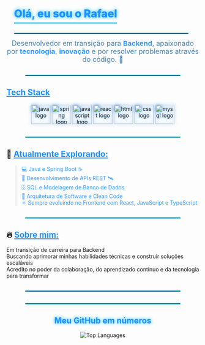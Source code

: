 <h1 style="
  color:#1e90ff; 
  font-weight: 800; 
  text-shadow: 0 0 10px #00bfff; 
  text-align: left; 
  margin-left: 20px;
  padding-bottom: 6px; 
  border-bottom: 3px solid #00bfff;
  display: inline-block;
">
  Olá, eu sou o Rafael
</h1>

<hr style="border: 1px solid #00bfff; width: 90%; margin-left: 20px; margin-top: 5px;" />

<p align="center" style="font-size:18px; color:#4682b4; max-width:600px; margin:auto;">
Desenvolvedor em transição para <strong style="color:#3399ff;">Backend</strong>, apaixonado por <strong style="color:#3399ff;">tecnologia</strong>, <strong style="color:#3399ff;">inovação</strong> e por resolver problemas através do código. 🚀
</p>

<hr style="border: 1px solid #00bfff; width: 80%; margin: 30px auto;" />

## <ins style="color:#1e90ff;">Tech Stack</ins>

<div align="center" style="margin: 20px 0;">
  <img src="https://cdn.jsdelivr.net/gh/devicons/devicon/icons/java/java-original.svg" height="50" alt="java logo" style="filter: drop-shadow(0 0 5px #3399ff);" />
  <img src="https://cdn.jsdelivr.net/gh/devicons/devicon/icons/spring/spring-original.svg" height="50" alt="spring logo" style="filter: drop-shadow(0 0 5px #3399ff);" />
  <img src="https://cdn.jsdelivr.net/gh/devicons/devicon/icons/javascript/javascript-original.svg" height="50" alt="javascript logo" style="filter: drop-shadow(0 0 5px #3399ff);" />
  <img src="https://cdn.jsdelivr.net/gh/devicons/devicon/icons/react/react-original.svg" height="50" alt="react logo" style="filter: drop-shadow(0 0 5px #3399ff);" />
  <img src="https://cdn.jsdelivr.net/gh/devicons/devicon/icons/html5/html5-original.svg" height="50" alt="html logo" style="filter: drop-shadow(0 0 5px #3399ff);" />
  <img src="https://cdn.jsdelivr.net/gh/devicons/devicon/icons/css3/css3-original.svg" height="50" alt="css logo" style="filter: drop-shadow(0 0 5px #3399ff);" />
  <img src="https://cdn.jsdelivr.net/gh/devicons/devicon/icons/mysql/mysql-original.svg" height="50" alt="mysql logo" style="filter: drop-shadow(0 0 5px #3399ff);" />
</div>

<hr style="border: 1px solid #00bfff; width: 80%; margin: 30px auto;" />

## 🚀 <ins style="color:#1e90ff;">Atualmente Explorando:</ins>

> <span style="color:#3399ff;">💻 Java e Spring Boot ☕</span>  
> <span style="color:#3399ff;">🚀 Desenvolvimento de APIs REST 🛰️</span>  
> <span style="color:#3399ff;">🗄️ SQL e Modelagem de Banco de Dados</span>  
> <span style="color:#3399ff;">🧠 Arquitetura de Software e Clean Code</span>  
> <span style="color:#3399ff;">⚛️ Sempre evoluindo no Frontend com React, JavaScript e TypeScript</span>  

<hr style="border: 1px solid #00bfff; width: 80%; margin: 30px auto;" />

## 🔥 <ins style="color:#1e90ff;">Sobre mim:</ins>

 Em transição de carreira para Backend  
 Buscando aprimorar minhas habilidades técnicas e construir soluções escaláveis  
 Acredito no poder da colaboração, do aprendizado contínuo e da tecnologia para transformar  

<hr style="border: 1px solid #00bfff; width: 80%; margin: 30px auto;" />

<hr style="border: 1px solid #00bfff; width: 80%; margin: 30px auto;" />

<h2 align="center" style="color:#1e90ff; text-shadow: 0 0 8px #00bfff;">Meu GitHub em números</h2>

<p align="center">
  <img src="https://github-readme-stats.vercel.app/api/top-langs/?username=unkdep&layout=compact&theme=dark_blue&bg_color=001f3f" alt="Top Languages" />
</p>
